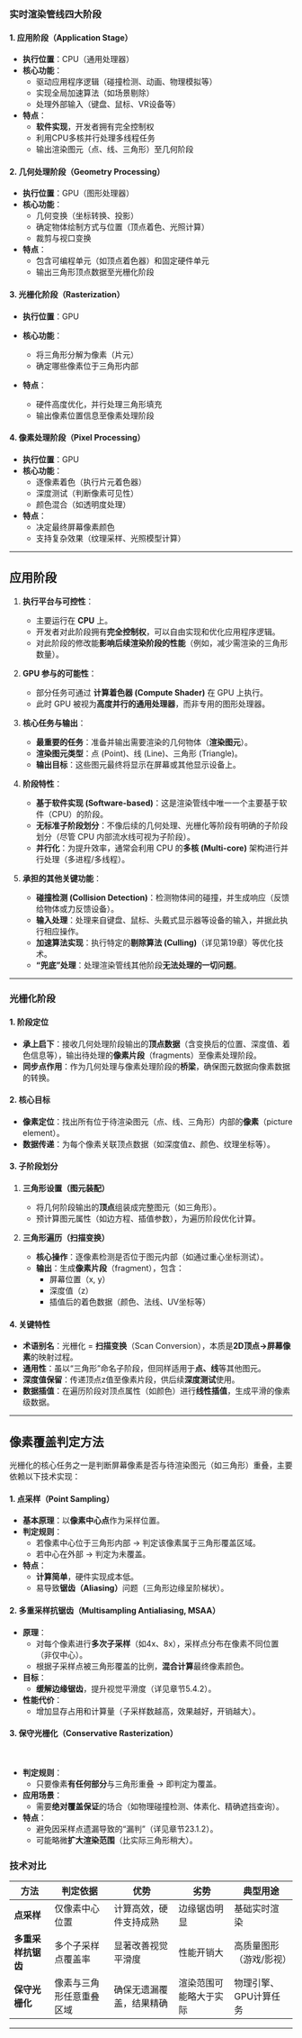 


### **实时渲染管线四大阶段​**​

#### ​**​1. 应用阶段（Application Stage）​**​

- ​**​执行位置​**​：CPU（通用处理器）
- ​**​核心功能​**​：
    - 驱动应用程序逻辑（碰撞检测、动画、物理模拟等）
    - 实现全局加速算法（如场景剔除）
    - 处理外部输入（键盘、鼠标、VR设备等）
- ​**​特点​**​：
    - ​**​软件实现​**​，开发者拥有完全控制权
    - 利用CPU多核并行处理多线程任务
    - 输出渲染图元（点、线、三角形）至几何阶段
#### ​**​2. 几何处理阶段（Geometry Processing）​**​

- ​**​执行位置​**​：GPU（图形处理器）
- ​**​核心功能​**​：
    - 几何变换（坐标转换、投影）
    - 确定物体绘制方式与位置（顶点着色、光照计算）
    - 裁剪与视口变换
- ​**​特点​**​：
    - 包含可编程单元（如顶点着色器）和固定硬件单元
    - 输出三角形顶点数据至光栅化阶段
#### ​**​3. 光栅化阶段（Rasterization）​**​

- ​**​执行位置​**​：GPU
- ​**​核心功能​**​：
    - 将三角形分解为像素（片元）
    - 确定哪些像素位于三角形内部
    
- ​**​特点​**​：
    - 硬件高度优化，并行处理三角形填充
    - 输出像素位置信息至像素处理阶段
#### ​**​4. 像素处理阶段（Pixel Processing）​**​

- ​**​执行位置​**​：GPU
- ​**​核心功能​**​：
    - 逐像素着色（执行片元着色器）
    - 深度测试（判断像素可见性）
    - 颜色混合（如透明度处理）
- ​**​特点​**​：
    - 决定最终屏幕像素颜色
    - 支持复杂效果（纹理采样、光照模型计算）


---

## 应用阶段

1. ​**​执行平台与可控性​**​：
    - 主要运行在 ​**​CPU​**​ 上。
    - 开发者对此阶段拥有​**​完全控制权​**​，可以自由实现和优化应用程序逻辑。
    - 对此阶段的修改能​**​影响后续渲染阶段的性能​**​（例如，减少需渲染的三角形数量）。
    
2. ​**​GPU 参与的可能性​**​：
    - 部分任务可通过 ​**​计算着色器 (Compute Shader)​**​ 在 GPU 上执行。
    - 此时 GPU 被视为​**​高度并行的通用处理器​**​，而非专用的图形处理器。
    
3. ​**​核心任务与输出​**​：
    - ​**​最重要的任务​**​：准备并输出需要渲染的几何物体（​**​渲染图元​**​）。
    - ​**​渲染图元类型​**​：点 (Point)、线 (Line)、三角形 (Triangle)。
    - ​**​输出目标​**​：这些图元最终将显示在屏幕或其他显示设备上。
    
4. ​**​阶段特性​**​：
    - ​**​基于软件实现 (Software-based)​**​：这是渲染管线中唯一一个主要基于软件（CPU）的阶段。
    - ​**​无标准子阶段划分​**​：不像后续的几何处理、光栅化等阶段有明确的子阶段划分（尽管 CPU 内部流水线可视为子阶段）。
    - ​**​并行化​**​：为提升效率，通常会利用 CPU 的​**​多核 (Multi-core)​**​ 架构进行并行处理（多进程/多线程）。
    
5. ​**​承担的其他关键功能​**​：
    - ​**​碰撞检测 (Collision Detection)​**​：检测物体间的碰撞，并生成响应（反馈给物体或力反馈设备）。
    - ​**​输入处理​**​：处理来自键盘、鼠标、头戴式显示器等设备的输入，并据此执行相应操作。
    - ​**​加速算法实现​**​：执行特定的​**​剔除算法 (Culling)​**​（详见第19章）等优化技术。
    - ​**​“兜底”处理​**​：处理渲染管线其他阶段​**​无法处理的一切问题​**​。

---




### **光栅化阶段​**​

#### ​**​1. 阶段定位​**​

- ​**​承上启下​**​：接收几何处理阶段输出的​**​顶点数据​**​（含变换后的位置、深度值、着色信息等），输出待处理的​**​像素片段​**​（fragments）至像素处理阶段。
- ​**​同步点作用​**​：作为几何处理与像素处理阶段的​**​桥梁​**​，确保图元数据向像素数据的转换。

#### ​**​2. 核心目标​**​

- ​**​像素定位​**​：找出所有位于待渲染图元（点、线、三角形）内部的​**​像素​**​（picture element）。
- ​**​数据传递​**​：为每个像素关联顶点数据（如深度值z、颜色、纹理坐标等）。

#### ​**​3. 子阶段划分​**​

1. ​**​三角形设置（图元装配）​**​
    - 将几何阶段输出的​**​顶点​**​组装成完整图元（如三角形）。
    - 预计算图元属性（如边方程、插值参数），为遍历阶段优化计算。

2. ​**​三角形遍历（扫描变换）​**​
    - ​**​核心操作​**​：逐像素检测是否位于图元内部（如通过重心坐标测试）。
    - ​**​输出​**​：生成​**​像素片段​**​（fragment），包含：
        - 屏幕位置（x, y）
        - 深度值（z）
        - 插值后的着色数据（颜色、法线、UV坐标等）

#### ​**​4. 关键特性​**​
- ​**​术语别名​**​：光栅化 = ​**​扫描变换​**​（Scan Conversion），本质是​**​2D顶点→屏幕像素​**​的映射过程。
- ​**​通用性​**​：虽以“三角形”命名子阶段，但同样适用于​**​点、线​**​等其他图元。
- ​**​深度值保留​**​：传递顶点z值至像素片段，供后续​**​深度测试​**​使用。
- ​**​数据插值​**​：在遍历阶段对顶点属性（如颜色）进行​**​线性插值​**​，生成平滑的像素级数据。

---

## **像素覆盖判定方法​**​

光栅化的核心任务之一是判断屏幕像素是否与待渲染图元（如三角形）重叠，主要依赖以下技术实现：

#### ​**​1. 点采样（Point Sampling）​**​

- ​**​基本原理​**​：以​**​像素中心点​**​作为采样位置。
- ​**​判定规则​**​：
    - 若像素中心位于三角形内部 → 判定该像素属于三角形覆盖区域。
    - 若中心在外部 → 判定为未覆盖。
- ​**​特点​**​：
    - ​**​计算简单​**​，硬件实现成本低。
    - 易导致​**​锯齿（Aliasing）​**​ 问题（三角形边缘呈阶梯状）。

#### ​**​2. 多重采样抗锯齿（Multisampling Antialiasing, MSAA）​**​

- ​**​原理​**​：
    - 对每个像素进行​**​多次子采样​**​（如4x、8x），采样点分布在像素不同位置（非仅中心）。
    - 根据子采样点被三角形覆盖的比例，​**​混合计算​**​最终像素颜色。
- ​**​目标​**​：
    - ​**​缓解边缘锯齿​**​，提升视觉平滑度（详见章节5.4.2）。
- ​**​性能代价​**​：
    - 增加显存占用和计算量（子采样数越高，效果越好，开销越大）。

#### ​**​3. 保守光栅化（Conservative Rasterization）​**
​
- ​**​判定规则​**​：
    - 只要像素​**​有任何部分​**​与三角形重叠 → 即判定为覆盖。
- ​**​应用场景​**​：
    - 需要​**​绝对覆盖保证​**​的场合（如物理碰撞检测、体素化、精确遮挡查询）。
- ​**​特点​**​：
    - 避免因采样点遗漏导致的“漏判”（详见章节23.1.2）。
    - 可能略微​**​扩大渲染范围​**​（比实际三角形稍大）。

### **技术对比​**​

| ​**​方法​**​      | ​**​判定依据​**​ | ​**​优势​**​   | ​**​劣势​**​  | ​**​典型用途​**​ |
| --------------- | ------------ | ------------ | ----------- | ------------ |
| ​**​点采样​**​     | 仅像素中心位置      | 计算高效，硬件支持成熟  | 边缘锯齿明显      | 基础实时渲染       |
| ​**​多重采样抗锯齿​**​ | 多个子采样点覆盖率    | 显著改善视觉平滑度    | 性能开销大       | 高质量图形（游戏/影视） |
| ​**​保守光栅化​**​   | 像素与三角形任意重叠区域 | 确保无遗漏覆盖，结果精确 | 渲染范围可能略大于实际 | 物理引擎、GPU计算任务 |

---

